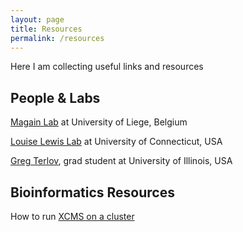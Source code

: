 ```yaml
---
layout: page
title: Resources
permalink: /resources
---
```


Here I am collecting useful links and resources

## People & Labs

[Magain Lab](https://nicolasmagain.github.io) at University of Liege, Belgium

[Louise Lewis Lab](https://algae.eeb.uconn.edu) at University of Connecticut, USA

[Greg Terlov](https://sites.google.com/a/illinois.edu/gterlov/home), grad student at University of Illinois, USA

## Bioinformatics Resources

How to run [XCMS on a cluster](https://usermanual.wiki/Document/GuideRonHPC.1310469751/view)
